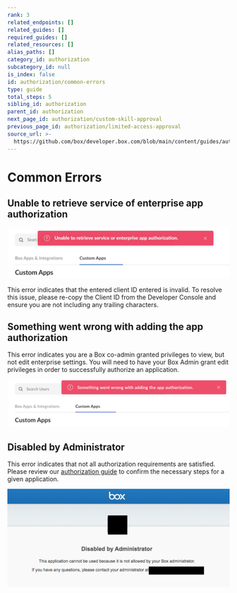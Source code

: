 ```yaml
---
rank: 3
related_endpoints: []
related_guides: []
required_guides: []
related_resources: []
alias_paths: []
category_id: authorization
subcategory_id: null
is_index: false
id: authorization/common-errors
type: guide
total_steps: 5
sibling_id: authorization
parent_id: authorization
next_page_id: authorization/custom-skill-approval
previous_page_id: authorization/limited-access-approval
source_url: >-
  https://github.com/box/developer.box.com/blob/main/content/guides/authorization/common-errors.md
---
```

# Common Errors

## Unable to retrieve service of enterprise app authorization

<ImageFrame border>

![Unable to retreive error](images/unable_to_retreive.png)

</ImageFrame>

<!--alex ignore invalid-->

This error indicates that the entered client ID entered is invalid.
To resolve this issue, please re-copy the Client ID from the Developer Console
and ensure you are not including any trailing characters.

## Something went wrong with adding the app authorization

This error indicates you are a Box co-admin granted privileges to view, but not
edit enterprise settings. You will need to have your Box Admin grant edit
privileges in order to successfully authorize an application.

<ImageFrame border>

![Something went wrong error](images/something_went_wrong.png)

</ImageFrame>

<!--alex ignore -->

## Disabled by Administrator
<!--alex enable-->

This error indicates that not all authorization requirements are satisfied.
Please review our [authorization guide][ag] to confirm the necessary steps for
a given application.

<ImageFrame border>

![Admin error](images/admin_error.png)

</ImageFrame>

[ag]: g://authorization